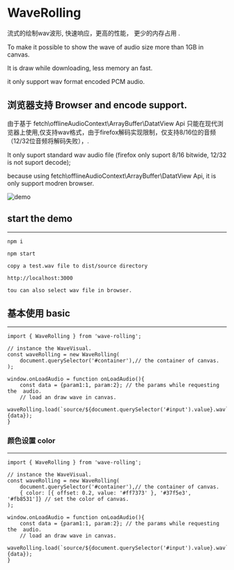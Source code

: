 # WaveRolling

流式的绘制wav波形, 快速响应，更高的性能， 更少的内存占用 .

To make it possible to show the wave of  audio size more than 1GB  in canvas.

It is draw while downloading, less memory an fast.

it only support wav format encoded PCM audio.

## 浏览器支持 Browser and encode support.

 由于基于 fetch\offlineAudioContext\ArrayBuffer\DatatView Api 只能在现代浏览器上使用,仅支持wav格式，由于firefox解码实现限制，仅支持8/16位的音频（12/32位音频将解码失败），.
 
 It only suport standard wav audio file (firefox only suport 8/16 bitwide, 12/32 is not suport decode);
 
 because using fetch\offlineAudioContext\ArrayBuffer\DatatView Api, it is only support  modren browser.
 

![demo](https://github.com/CofeeWithRose/WaveRolling/blob/master/source/waverolling.png?raw=true)

## start the demo
---
	npm i
	
	npm start
	
	copy a test.wav file to dist/source directory
	
	http://localhost:3000
	
	tou can also select wav file in browser.

## 基本使用 basic
----

	
	import { WaveRolling } from 'wave-rolling';

	// instance the WaveVisual.
	const waveRolling = new WaveRolling(
		document.querySelector('#container'),// the container of canvas.
	);
	
	window.onLoadAudio = function onLoadAudio(){
		const data = {param1:1, param:2}; // the params while requesting the  audio. 
		// load an draw wave in canvas.
		waveRolling.load(`source/${document.querySelector('#input').value}.wav`, {data});
	}
	
### 颜色设置 color
----
	import { WaveRolling } from 'wave-rolling';

	// instance the WaveVisual.
	const waveRolling = new WaveRolling(
		document.querySelector('#container'),// the container of canvas.
		{ color: [{ offset: 0.2, value: '#ff7373' }, '#37f5e3', '#fb8531']} // set the color of canvas.
	);
	
	window.onLoadAudio = function onLoadAudio(){
		const data = {param1:1, param:2}; // the params while requesting the  audio. 
		// load an draw wave in canvas.
		waveRolling.load(`source/${document.querySelector('#input').value}.wav`, {data});
	}
